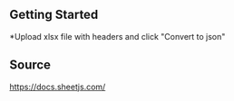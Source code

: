 

## Getting Started

*Upload xlsx file with headers and click "Convert to json"

## Source

https://docs.sheetjs.com/ 

